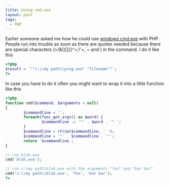 ```yaml
---
title: Using cmd.exe
layout: post
tags:
  - PHP
---
```

Earlier someone asked me how he could use [windows cmd.exe](http://www.microsoft.com/resources/documentation/windows/xp/all/proddocs/en-us/cmd.mspx?mfr=true) with PHP. People run into trouble as soon as there are quotes needed because there are special characters (>/&()[]{}^=;!'+,\`~ and <space>) in the command. I do it like this

```php
<?php
$result = `""c:\\my path\\prog.exe" "filename""`;
?>
```

In case you have to do it often you might want to wrap it into a little function like this

```php
<?php
function cmd($command, $arguments = null)
{
        $commandline = '';
        foreach(func_get_args() as $word) {
                $commandline .= '"' . $word . '" ';
        }
        $commandline = rtrim($commandline, ' ');
        $commandline = '"' . $commandline . '"';
        return `$commandline`;
}

// run blah.exe
cmd('blah.exe');

// run c:\my path\blah.exe with the arguments "foo" and "bar bar"
cmd('c:\\my path\\blah.exe', 'foo', 'bar bar');
?>
```
